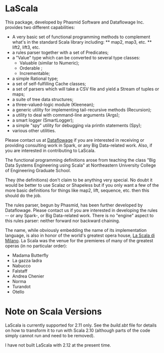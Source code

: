 # LaScala
This package, developed by Phasmid Software and Dataflowage Inc. provides two different capabilities:

* A very basic set of functional programming methods to complement what's in the standard Scala library including:
** map2, map3, etc.
** lift2, lift3, etc.
* a rules parser together with a set of Predicates;
* a "Value" type which can be converted to several type classes:
  * Valuable (similar to Numeric);
  * Orderable ;
  * Incrementable;
* a simple Rational type;
* a set of self-fulfilling Cache classes;
* a set of parsers which will take a CSV file and yield a Stream of tuples or maps;
* a suite of tree data structures;
* a three-valued-logic module (Kleenean);
* a generic utility for implementing tail-recursive methods (Recursion);
* a utility to deal with command-line arguments (Args);
* a smart logger (SmartLogger);
* a simple "spy" utility for debugging via println statements (Spy);
* various other utilities.

Please contact us at [Dataflowage](http://www.dataflowage.com) if you are interested in receiving or providing consulting work in Spark, or any Big Data-related work.
Also, if you are interested in contributing to LaScala.

The functional programming definitions arose from teaching the class "Big Data Systems Engineering using Scala"
at Northeastern University College of Engineering Graduate School.

They (the definitions) don't claim to be anything very special.
No doubt it would be better to use Scalaz or Shapeless but if you only want a few
of the more basic definitions for things like map2, lift, sequence, etc. then this should do the job.

The rules parser, begun by Phasmid, has been further developed by Dataflowage.
Please contact us if you are interested in developing the rules -- or any Spark-, or Big Data-related work.
There is no "engine" aspect to this rules parser: neither forward nor backward chaining.

The name, while obviously embedding the name of its implementation language, is also
in honor of the world's greatest opera house, [La Scala di Milano](https://en.wikipedia.org/wiki/La_Scala).
La Scala was the venue for the premieres of many of the greatest operas (in no particular order):

* Madama Butterfly
* La gazza ladra
* Nabucco
* Falstaff
* Andrea Chenier
* Norma
* Turandot
* Otello

# Note on Scala Versions

LaScala is currently supported for 2.11 only. See the _build.sbt_ file for details on how to transform it to run with Scala 2.10
(although parts of the code simply cannot run and need to be removed).

I have not built LaScala with 2.12 at the present time.